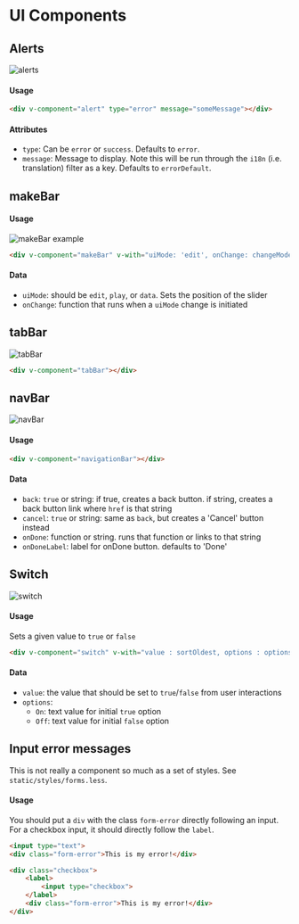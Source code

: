# UI Components

## Alerts

![alerts](https://k88hudson-screenshots.s3.amazonaws.com/screen-shots/k88mac@2x_2014-12-03_at_10.27.52_AM.png
)

#### Usage

```html
<div v-component="alert" type="error" message="someMessage"></div>
```

#### Attributes

* `type`: Can be `error` or `success`. Defaults to `error`.
* `message`: Message to display. Note this will be run through the `i18n` (i.e. translation) filter as a key. Defaults to `errorDefault`.

## makeBar

#### Usage

![makeBar example](https://k88hudson-screenshots.s3.amazonaws.com/screen-shots/k88mac@2x_2014-12-03_at_10.38.52_AM.png)

```html
<div v-component="makeBar" v-with="uiMode: 'edit', onChange: changeMode"></div>
```

#### Data
* `uiMode`: should be `edit`, `play`, or `data`. Sets the position of the slider
* `onChange`: function that runs when a `uiMode` change is initiated

## tabBar

![tabBar](https://k88hudson-screenshots.s3.amazonaws.com/screen-shots/k88mac@2x_2014-12-03_at_10.59.44_AM.png)

```html
<div v-component="tabBar"></div>
```

## navBar

![navBar](https://k88hudson-screenshots.s3.amazonaws.com/screen-shots/k88mac@2x_2014-12-03_at_10.40.40_AM.png)

#### Usage

```html
<div v-component="navigationBar"></div>
```

#### Data
* `back`: `true` or string: if true, creates a back button. if string, creates a back button link where `href` is that string
* `cancel`: `true` or string: same as `back`, but creates a 'Cancel' button instead
* `onDone`: function or string. runs that function or links to that string
* `onDoneLabel`: label for onDone button. defaults to 'Done'

## Switch

![switch](https://k88hudson-screenshots.s3.amazonaws.com/screen-shots/k88mac@2x_2014-12-03_at_10.53.03_AM.png)

#### Usage
Sets a given value to `true` or `false`

```html
<div v-component="switch" v-with="value : sortOldest, options : options"></div>
```

#### Data
* `value`: the value that should be set to `true`/`false` from user interactions
* `options`:
    * `On`: text value for initial `true` option
    * `Off`: text value for initial `false` option
    
## Input error messages

This is not really a component so much as a set of styles. See `static/styles/forms.less`.

#### Usage

You should put a `div` with the class `form-error` directly following an input. For a checkbox input, it should directly follow the `label`.

```html
<input type="text">
<div class="form-error">This is my error!</div>

<div class="checkbox">
    <label>
        <input type="checkbox">
    </label>
    <div class="form-error">This is my error!</div>
</div>
```
